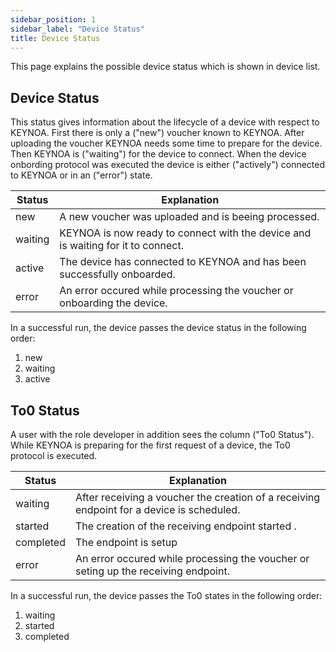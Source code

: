 ```yaml
---
sidebar_position: 1
sidebar_label: "Device Status"
title: Device Status
---
```


This page explains the possible device status which is shown in device list.

## Device Status

This status gives information about the lifecycle of a device with respect to KEYNOA.
First there is only a ("new") voucher known to KEYNOA. After uploading the voucher KEYNOA needs some time to prepare for the device.
Then KEYNOA is ("waiting") for the device to connect.
When the device onbording protocol was executed the device is either ("actively") connected to KEYNOA or in an ("error") state.

| Status            | Explanation                                                       |
| ----------------- | ----------------------------------------------------------------- |
| new               | A new voucher was uploaded and is beeing processed.         |
| waiting           | KEYNOA is now ready to connect with the device and is waiting for it to connect. |
| active			| The device has connected to KEYNOA and has been successfully onboarded. |
| error				| An error occured while processing the voucher or onboarding the device. |

In a successful run, the device passes the device status in the following order:
1. new
2. waiting
3. active

## To0 Status
A user with the role developer in addition sees the column ("To0 Status").
While KEYNOA is preparing for the first request of a device, the To0 protocol is executed.


| Status            | Explanation                                                       |
| ----------------- | ----------------------------------------------------------------- |
| waiting			| After receiving a voucher the creation of a receiving endpoint for a device is scheduled. |
| started           | The creation of the receiving endpoint started .         |
| completed         | The endpoint is setup  |
| error				| An error occured while processing the voucher or seting up the receiving endpoint. |

In a successful run, the device passes the To0 states in the following order:
1. waiting
2. started
3. completed
